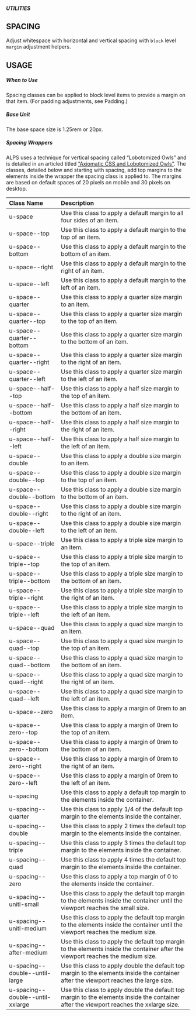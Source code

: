##### UTILITIES
## SPACING
Adjust whitespace with horizontal and vertical spacing with `block` level `margin` adjustment helpers.

## USAGE
##### When to Use
Spacing classes can be applied to block level items to provide a margin on that item. (For padding adjustments, see Padding.)



##### Base Unit
The base space size is 1.25rem or 20px.

##### Spacing Wrappers

ALPS uses a technique for vertical spacing called “Lobotomized Owls” and is detailed in an articled titled [“Axiomatic CSS and Lobotomized Owls”](https://alistapart.com/article/axiomatic-css-and-lobotomized-owls/). The classes, detailed below and starting with spacing, add top margins to the elements inside the wrapper the spacing class is applied to. The margins are based on default spaces of 20 pixels on mobile and 30 pixels on desktop.



|Class Name|Description|
|:---------|:---------|
|u-space|Use this class to apply a default margin to all four sides of an item.|
|u-space--top|Use this class to apply a default margin to the top of an item.|
|u-space--bottom|Use this class to apply a default margin to the bottom of an item.|
|u-space--right|Use this class to apply a default margin to the right of an item.|
|u-space--left|Use this class to apply a default margin to the left of an item.|
|u-space--quarter|Use this class to apply a quarter size margin to an item.|
|u-space--quarter--top|Use this class to apply a quarter size margin to the top of an item.|
|u-space--quarter--bottom|Use this class to apply a quarter size margin to the bottom of an item.|
|u-space--quarter--right|Use this class to apply a quarter size margin to the right of an item.|
|u-space--quarter--left|Use this class to apply a quarter size margin to the left of an item.|
|u-space--half--top|Use this class to apply a half size margin to the top of an item.|
|u-space--half--bottom|Use this class to apply a half size margin to the bottom of an item.|
|u-space--half--right|Use this class to apply a half size margin to the right of an item.|
|u-space--half--left|Use this class to apply a half size margin to the left of an item.|
|u-space--double|Use this class to apply a double size margin to an item.|
|u-space--double--top|Use this class to apply a double size margin to the top of an item.|
|u-space--double--bottom|Use this class to apply a double size margin to the bottom of an item.|
|u-space--double--right|Use this class to apply a double size margin to the right of an item.|
|u-space--double--left|Use this class to apply a double size margin to the left of an item.|
|u-space--triple|Use this class to apply a triple size margin to an item.|
|u-space--triple--top|Use this class to apply a triple size margin to the top of an item.|
|u-space--triple--bottom|Use this class to apply a triple size margin to the bottom of an item.|
|u-space--triple--right|Use this class to apply a triple size margin to the right of an item.|
|u-space--triple--left|Use this class to apply a triple size margin to the left of an item.|
|u-space--quad|Use this class to apply a quad size margin to an item.|
|u-space--quad--top|Use this class to apply a quad size margin to the top of an item.|
|u-space--quad--bottom|Use this class to apply a quad size margin to the bottom of an item.|
|u-space--quad--right|Use this class to apply a quad size margin to the right of an item.|
|u-space--quad--left|Use this class to apply a quad size margin to the left of an item.|
|u-space--zero|Use this class to apply a margin of 0rem to an item.|
|u-space--zero--top|Use this class to apply a margin of 0rem to the top of an item.|
|u-space--zero--bottom|Use this class to apply a margin of 0rem to the bottom of an item.|
|u-space--zero--right|Use this class to apply a margin of 0rem to the right of an item.|
|u-space--zero--left|Use this class to apply a margin of 0rem to the left of an item.|
|u-spacing|Use this class to apply a default top margin to the elements inside the container.|
|u-spacing--quarter|Use this class to apply 1/4 of the default top margin to the elements inside the container.|
|u-spacing--double|Use this class to apply 2 times the default top margin to the elements inside the container.|
|u-spacing--triple|Use this class to apply 3 times the default top margin to the elements inside the container.|
|u-spacing--quad|Use this class to apply 4 times the default top margin to the elements inside the container.|
|u-spacing--zero|Use this class to apply a top margin of 0 to the elements inside the container.|
|u-spacing--unitl-small|Use this class to apply the default top margin to the elements inside the container until the viewport reaches the small size.|
|u-spacing--unitl-medium|Use this class to apply the default top margin to the elements inside the container until the viewport reaches the medium size.|
|u-spacing--after-medium|Use this class to apply the default top margin to the elements inside the container after the viewport reaches the medium size.|
|u-spacing--double--until-large|Use this class to apply double the default top margin to the elements inside the container after the viewport reaches the large size.|
|u-spacing--double--until-xxlarge|Use this class to apply double the default top margin to the elements inside the container after the viewport reaches the xxlarge size.|
